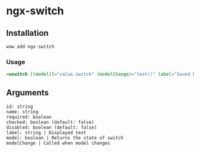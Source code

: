 # ngx-switch

## Installation

```sh
waw add ngx-switch
```
### Usage
```html
<wswitch [(model)]="value.switch" (modelChange)="test()" label="Sound Notification" name="someNAME" id="someID" [checked]="true" required="someREQUIRED" disabled></wswitch>
```

## Arguments
```
id: string
name: string
required: boolean
checked: boolean (default: false)
disabled: boolean (default: false)
label: string | Displayed text
model: boolean | Returns the state of switch
modelChange | Called when model changes
```
